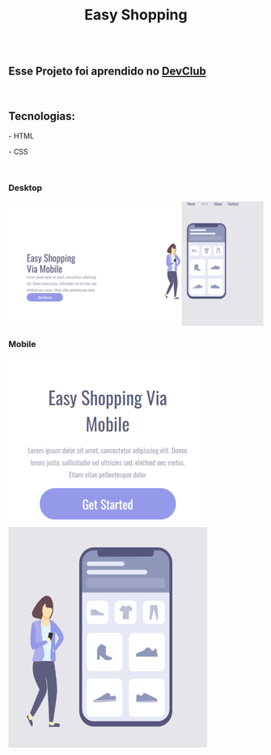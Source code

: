 <h1 align="center">Easy Shopping</h1>
<br>
<br>
<h2>Esse Projeto foi aprendido no <a href="https://rodolfomori.com.br/devclub/">DevClub</a> </h2>
<br>
<h2>Tecnologias:</h2>
<p>- HTML</p>
<p>- CSS</p>
<br>
<h3>Desktop</h3>
<img src="./assets/easy-shopping-desktop.png" />
<br>
<h3>Mobile</h3>
<img src="./assets/easy-shopping-mobile.png" />

